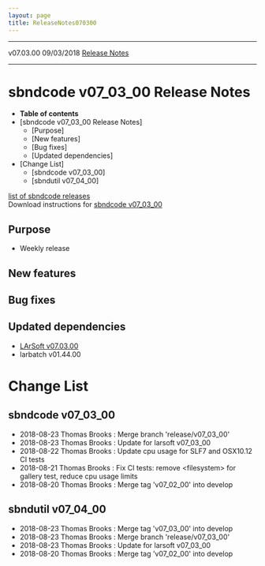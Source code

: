 ```yaml
---
layout: page
title: ReleaseNotes070300
---
```


  ----------- ------------ -- -- ------------------------------------------------------
  v07.03.00   09/03/2018         [Release Notes](ReleaseNotes070300.html)
  ----------- ------------ -- -- ------------------------------------------------------



sbndcode v07\_03\_00 Release Notes
======================================================================================

-   **Table of contents**
-   [sbndcode v07\_03\_00 Release
    Notes]
    -   [Purpose]
    -   [New features]
    -   [Bug fixes]
    -   [Updated dependencies]
-   [Change List]
    -   [sbndcode v07\_03\_00]
    -   [sbndutil v07\_04\_00]

[list of sbndcode
releases](List_of_SBND_code_releases.html)\
Download instructions for [sbndcode
v07\_03\_00](http://scisoft.fnal.gov/scisoft/bundles/sbnd/v07_03_00/sbndcode-v07_03_00.html)



Purpose
----------------------------------

-   Weekly release



New features
--------------------------------------------



Bug fixes
--------------------------------------



Updated dependencies
------------------------------------------------------------

-   [LArSoft
    v07.03.00](https://cdcvs.fnal.gov/redmine/projects/larsoft/wiki/ReleaseNotes070300)
-   larbatch v01.44.00



Change List
==========================================



sbndcode v07\_03\_00
----------------------------------------------------------

-   2018-08-23 Thomas Brooks : Merge branch \'release/v07\_03\_00\'
-   2018-08-23 Thomas Brooks : Update for larsoft v07\_03\_00
-   2018-08-22 Thomas Brooks : Update cpu usage for SLF7 and OSX10.12 CI
    tests
-   2018-08-21 Thomas Brooks : Fix CI tests: remove \<filesystem\> for
    gallery test, reduce cpu usage limits
-   2018-08-20 Thomas Brooks : Merge tag \'v07\_02\_00\' into develop



sbndutil v07\_04\_00
----------------------------------------------------------

-   2018-08-23 Thomas Brooks : Merge tag \'v07\_03\_00\' into develop
-   2018-08-23 Thomas Brooks : Merge branch \'release/v07\_03\_00\'
-   2018-08-23 Thomas Brooks : Update for larsoft v07\_03\_00
-   2018-08-20 Thomas Brooks : Merge tag \'v07\_02\_00\' into develop
